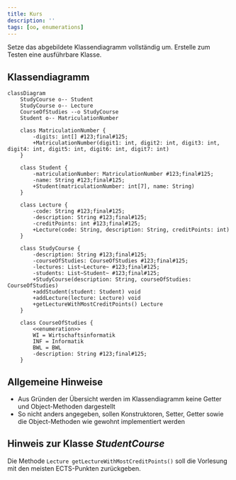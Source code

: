 ```yaml
---
title: Kurs
description: ''
tags: [oo, enumerations]
---
```


Setze das abgebildete Klassendiagramm vollständig um. Erstelle zum Testen eine
ausführbare Klasse.

## Klassendiagramm

```mermaid
classDiagram
    StudyCourse o-- Student
    StudyCourse o-- Lecture
    CourseOfStudies --o StudyCourse
    Student o-- MatriculationNumber

    class MatriculationNumber {
        -digits: int[] #123;final#125;
        +MatriculationNumber(digit1: int, digit2: int, digit3: int, digit4: int, digit5: int, digit6: int, digit7: int)
    }

    class Student {
        -matriculationNumber: MatriculationNumber #123;final#125;
        -name: String #123;final#125;
        +Student(matriculationNumber: int[7], name: String)
    }

    class Lecture {
        -code: String #123;final#125;
        -description: String #123;final#125;
        -creditPoints: int #123;final#125;
        +Lecture(code: String, description: String, creditPoints: int)
    }

    class StudyCourse {
        -description: String #123;final#125;
        -courseOfStudies: CourseOfStudies #123;final#125;
        -lectures: List~Lecture~ #123;final#125;
        -students: List~Student~ #123;final#125;
        +StudyCourse(description: String, courseOfStudies: CourseOfStudies)
        +addStudent(student: Student) void
        +addLecture(lecture: Lecture) void
        +getLectureWithMostCreditPoints() Lecture
    }

    class CourseOfStudies {
        <<enumeration>>
        WI = Wirtschaftsinformatik
        INF = Informatik
        BWL = BWL
        -description: String #123;final#125;
    }
```

## Allgemeine Hinweise

- Aus Gründen der Übersicht werden im Klassendiagramm keine Getter und
  Object-Methoden dargestellt
- So nicht anders angegeben, sollen Konstruktoren, Setter, Getter sowie die
  Object-Methoden wie gewohnt implementiert werden

## Hinweis zur Klasse _StudentCourse_

Die Methode `Lecture getLectureWithMostCreditPoints()` soll die Vorlesung mit
den meisten ECTS-Punkten zurückgeben.
